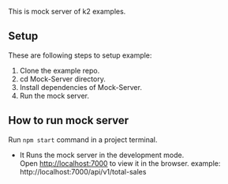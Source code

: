 This is mock server of k2 examples.

## Setup

These are following steps to setup example:

1. Clone the example repo.
2. cd Mock-Server directory.
3. Install dependencies of Mock-Server.
4. Run the mock server.

## How to run mock server

Run `npm start` command in a project terminal.

- It Runs the mock server in the development mode.<br>
  Open [http://localhost:7000](http://localhost:7000) to view it in the browser.
  example: http://localhost:7000/api/v1/total-sales
